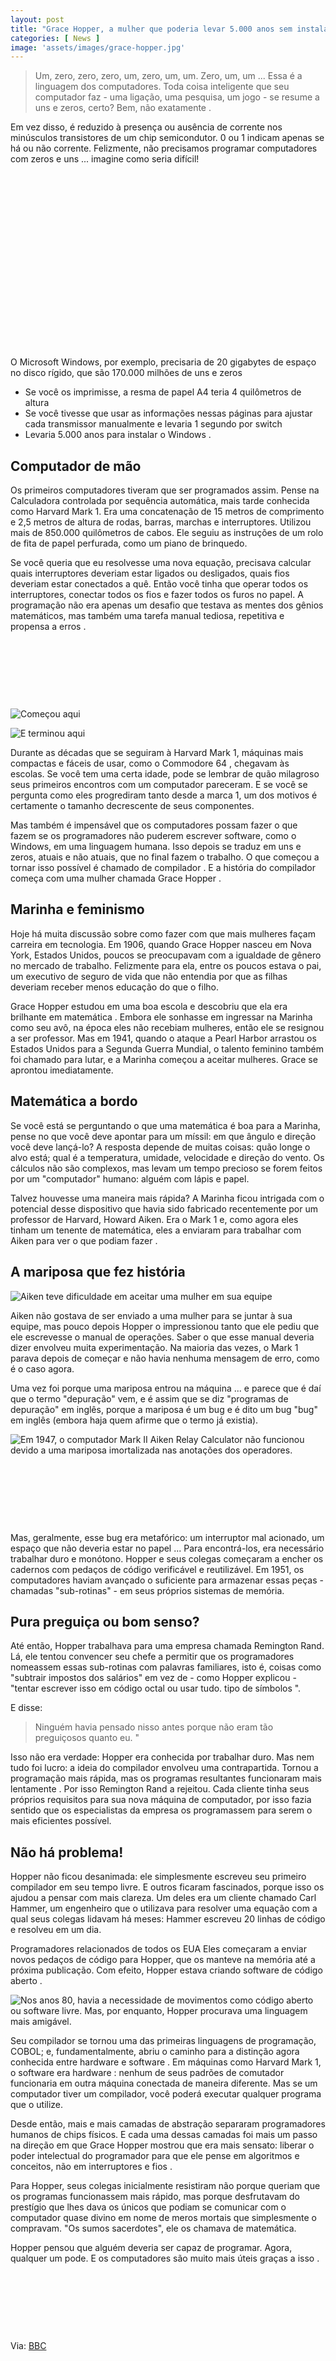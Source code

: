 ```yaml
---
layout: post
title: "Grace Hopper, a mulher que poderia levar 5.000 anos sem instalar o Windows"
categories: [ News ]
image: 'assets/images/grace-hopper.jpg'
---
```


> Um, zero, zero, zero, um, zero, um, um. Zero, um, um ... Essa é a linguagem dos computadores. Toda coisa inteligente que seu computador faz - uma ligação, uma pesquisa, um jogo - se resume a uns e zeros, certo? Bem, não exatamente .

Em vez disso, é reduzido à presença ou ausência de corrente nos minúsculos transistores de um chip semicondutor. 0 ou 1 indicam apenas se há ou não corrente. Felizmente, não precisamos programar computadores com zeros e uns ... imagine como seria difícil! 

<!-- QUADRADO -->
<script async src="//pagead2.googlesyndication.com/pagead/js/adsbygoogle.js"></script>
<ins class="adsbygoogle"
style="display:inline-block;width:336px;height:280px"
data-ad-client="ca-pub-2838251107855362"
data-ad-slot="5351066970"></ins>
<script>
(adsbygoogle = window.adsbygoogle || []).push({});
</script>

O Microsoft Windows, por exemplo, precisaria de 20 gigabytes de espaço no disco rígido, que são 170.000 milhões de uns e zeros
+ Se você os imprimisse, a resma de papel A4 teria 4 quilômetros de altura
+ Se você tivesse que usar as informações nessas páginas para ajustar cada transmissor manualmente e levaria 1 segundo por switch
+ Levaria 5.000 anos para instalar o Windows .

## Computador de mão

Os primeiros computadores tiveram que ser programados assim. Pense na Calculadora controlada por sequência automática, mais tarde conhecida como Harvard Mark 1. Era uma concatenação de 15 metros de comprimento e 2,5 metros de altura de rodas, barras, marchas e interruptores. Utilizou mais de 850.000 quilômetros de cabos. Ele seguiu as instruções de um rolo de fita de papel perfurada, como um piano de brinquedo.

Se você queria que eu resolvesse uma nova equação, precisava calcular quais interruptores deveriam estar ligados ou desligados, quais fios deveriam estar conectados a quê. Então você tinha que operar todos os interruptores, conectar todos os fios e fazer todos os furos no papel. A programação não era apenas um desafio que testava as mentes dos gênios matemáticos, mas também uma tarefa manual tediosa, repetitiva e propensa a erros . 

<!-- MINI ANÚNCIO -->
<script async src="//pagead2.googlesyndication.com/pagead/js/adsbygoogle.js"></script>
<!-- Games Root -->
<ins class="adsbygoogle"
style="display:inline-block;width:730px;height:95px"
data-ad-client="ca-pub-2838251107855362"
data-ad-slot="5351066970"></ins>
<script>
(adsbygoogle = window.adsbygoogle || []).push({});
</script>

![Começou aqui](/assets/images/comecou-aqui.jpg "Começou aqui")

![E terminou aqui](/assets/images/terminou-aqui.jpg "E terminou aqui")

Durante as décadas que se seguiram à Harvard Mark 1, máquinas mais compactas e fáceis de usar, como o Commodore 64 , chegavam às escolas. Se você tem uma certa idade, pode se lembrar de quão milagroso seus primeiros encontros com um computador pareceram. E se você se pergunta como eles progrediram tanto desde a marca 1, um dos motivos é certamente o tamanho decrescente de seus componentes.

Mas também é impensável que os computadores possam fazer o que fazem se os programadores não puderem escrever software, como o Windows, em uma linguagem humana. Isso depois se traduz em uns e zeros, atuais e não atuais, que no final fazem o trabalho. O que começou a tornar isso possível é chamado de compilador . E a história do compilador começa com uma mulher chamada Grace Hopper . 

<!-- RETANGULO LARGO 2 -->
<script async src="//pagead2.googlesyndication.com/pagead/js/adsbygoogle.js"></script>
<ins class="adsbygoogle"
style="display:block; text-align:center;"
data-ad-layout="in-article"
data-ad-format="fluid"
data-ad-client="ca-pub-2838251107855362"
data-ad-slot="8549252987"></ins>
<script>
(adsbygoogle = window.adsbygoogle || []).push({});
</script>

## Marinha e feminismo

Hoje há muita discussão sobre como fazer com que mais mulheres façam carreira em tecnologia. Em 1906, quando Grace Hopper nasceu em Nova York, Estados Unidos, poucos se preocupavam com a igualdade de gênero no mercado de trabalho. Felizmente para ela, entre os poucos estava o pai, um executivo de seguro de vida que não entendia por que as filhas deveriam receber menos educação do que o filho.

Grace Hopper estudou em uma boa escola e descobriu que ela era brilhante em matemática . Embora ele sonhasse em ingressar na Marinha como seu avô, na época eles não recebiam mulheres, então ele se resignou a ser professor. Mas em 1941, quando o ataque a Pearl Harbor arrastou os Estados Unidos para a Segunda Guerra Mundial, o talento feminino também foi chamado para lutar, e a Marinha começou a aceitar mulheres. Grace se aprontou imediatamente. 

<!-- RETANGULO LARGO -->
<script async src="https://pagead2.googlesyndication.com/pagead/js/adsbygoogle.js"></script>
<!-- Informat -->
<ins class="adsbygoogle"
style="display:block"
data-ad-client="ca-pub-2838251107855362"
data-ad-slot="2327980059"
data-ad-format="auto"
data-full-width-responsive="true"></ins>
<script>
(adsbygoogle = window.adsbygoogle || []).push({});
</script>

## Matemática a bordo

Se você está se perguntando o que uma matemática é boa para a Marinha, pense no que você deve apontar para um míssil: em que ângulo e direção você deve lançá-lo? A resposta depende de muitas coisas: quão longe o alvo está; qual é a temperatura, umidade, velocidade e direção do vento. Os cálculos não são complexos, mas levam um tempo precioso se forem feitos por um "computador" humano: alguém com lápis e papel.

Talvez houvesse uma maneira mais rápida? A Marinha ficou intrigada com o potencial desse dispositivo que havia sido fabricado recentemente por um professor de Harvard, Howard Aiken. Era o Mark 1 e, como agora eles tinham um tenente de matemática, eles a enviaram para trabalhar com Aiken para ver o que podiam fazer .

## A mariposa que fez história

![Aiken teve dificuldade em aceitar uma mulher em sua equipe](/assets/images/marinha.jpg)

Aiken não gostava de ser enviado a uma mulher para se juntar à sua equipe, mas pouco depois Hopper o impressionou tanto que ele pediu que ele escrevesse o manual de operações. Saber o que esse manual deveria dizer envolveu muita experimentação. Na maioria das vezes, o Mark 1 parava depois de começar e não havia nenhuma mensagem de erro, como é o caso agora.

Uma vez foi porque uma mariposa entrou na máquina ... e parece que é daí que o termo "depuração" vem, e é assim que se diz "programas de depuração" em inglês, porque a mariposa é um bug e é dito um bug "bug" em inglês (embora haja quem afirme que o termo já existia).

![Em 1947, o computador Mark II Aiken Relay Calculator não funcionou devido a uma mariposa imortalizada nas anotações dos operadores.](/assets/images/bug.jpg "Em 1947, o computador Mark II Aiken Relay Calculator não funcionou devido a uma mariposa imortalizada nas anotações dos operadores.")

<!-- MINI ANÚNCIO -->
<script async src="//pagead2.googlesyndication.com/pagead/js/adsbygoogle.js"></script>
<!-- Games Root -->
<ins class="adsbygoogle"
style="display:inline-block;width:730px;height:95px"
data-ad-client="ca-pub-2838251107855362"
data-ad-slot="5351066970"></ins>
<script>
(adsbygoogle = window.adsbygoogle || []).push({});
</script>

Mas, geralmente, esse bug era metafórico: um interruptor mal acionado, um espaço que não deveria estar no papel ... Para encontrá-los, era necessário trabalhar duro e monótono. Hopper e seus colegas começaram a encher os cadernos com pedaços de código verificável e reutilizável. Em 1951, os computadores haviam avançado o suficiente para armazenar essas peças - chamadas "sub-rotinas" - em seus próprios sistemas de memória.

## Pura preguiça ou bom senso?

Até então, Hopper trabalhava para uma empresa chamada Remington Rand. Lá, ele tentou convencer seu chefe a permitir que os programadores nomeassem essas sub-rotinas com palavras familiares, isto é, coisas como "subtrair impostos dos salários" em vez de - como Hopper explicou - "tentar escrever isso em código octal ou usar tudo. tipo de símbolos ".

E disse:

> Ninguém havia pensado nisso antes porque não eram tão preguiçosos quanto eu. "

Isso não era verdade: Hopper era conhecida por trabalhar duro. Mas nem tudo foi lucro: a ideia do compilador envolveu uma contrapartida. Tornou a programação mais rápida, mas os programas resultantes funcionaram mais lentamente . Por isso Remington Rand a rejeitou. Cada cliente tinha seus próprios requisitos para sua nova máquina de computador, por isso fazia sentido que os especialistas da empresa os programassem para serem o mais eficientes possível.

## Não há problema!

Hopper não ficou desanimada: ele simplesmente escreveu seu primeiro compilador em seu tempo livre. E outros ficaram fascinados, porque isso os ajudou a pensar com mais clareza. Um deles era um cliente chamado Carl Hammer, um engenheiro que o utilizava para resolver uma equação com a qual seus colegas lidavam há meses: Hammer escreveu 20 linhas de código e resolveu em um dia.

Programadores relacionados de todos os EUA Eles começaram a enviar novos pedaços de código para Hopper, que os manteve na memória até a próxima publicação. Com efeito, Hopper estava criando software de código aberto .

![Nos anos 80, havia a necessidade de movimentos como código aberto ou software livre. Mas, por enquanto, Hopper procurava uma linguagem mais amigável.](/assets/images/open-source.jpg "Nos anos 80, havia a necessidade de movimentos como código aberto ou software livre. Mas, por enquanto, Hopper procurava uma linguagem mais amigável.")

Seu compilador se tornou uma das primeiras linguagens de programação, COBOL; e, fundamentalmente, abriu o caminho para a distinção agora conhecida entre hardware e software . Em máquinas como Harvard Mark 1, o software era hardware : nenhum de seus padrões de comutador funcionaria em outra máquina conectada de maneira diferente. Mas se um computador tiver um compilador, você poderá executar qualquer programa que o utilize.

Desde então, mais e mais camadas de abstração separaram programadores humanos de chips físicos. E cada uma dessas camadas foi mais um passo na direção em que Grace Hopper mostrou que era mais sensato: liberar o poder intelectual do programador para que ele pense em algoritmos e conceitos, não em interruptores e fios .

Para Hopper, seus colegas inicialmente resistiram não porque queriam que os programas funcionassem mais rápido, mas porque desfrutavam do prestígio que lhes dava os únicos que podiam se comunicar com o computador quase divino em nome de meros mortais que simplesmente o compravam. "Os sumos sacerdotes", ele os chamava de matemática.

Hopper pensou que alguém deveria ser capaz de programar. Agora, qualquer um pode. E os computadores são muito mais úteis graças a isso .

<!-- MINI ANÚNCIO -->
<script async src="//pagead2.googlesyndication.com/pagead/js/adsbygoogle.js"></script>
<!-- Games Root -->
<ins class="adsbygoogle"
style="display:inline-block;width:730px;height:95px"
data-ad-client="ca-pub-2838251107855362"
data-ad-slot="5351066970"></ins>
<script>
(adsbygoogle = window.adsbygoogle || []).push({});
</script>

Via: [BBC](https://www.bbc.com/mundo/noticias-38586597)
